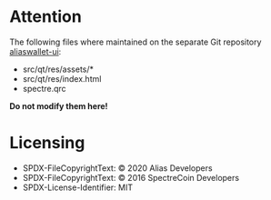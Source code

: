# Attention

The following files where maintained on the separate Git repository
[aliaswallet-ui](https://github.com/aliascash/aliaswallet-ui):
* src/qt/res/assets/*
* src/qt/res/index.html
* spectre.qrc

**Do not modify them here!**

# Licensing

- SPDX-FileCopyrightText: © 2020 Alias Developers
- SPDX-FileCopyrightText: © 2016 SpectreCoin Developers
- SPDX-License-Identifier: MIT


